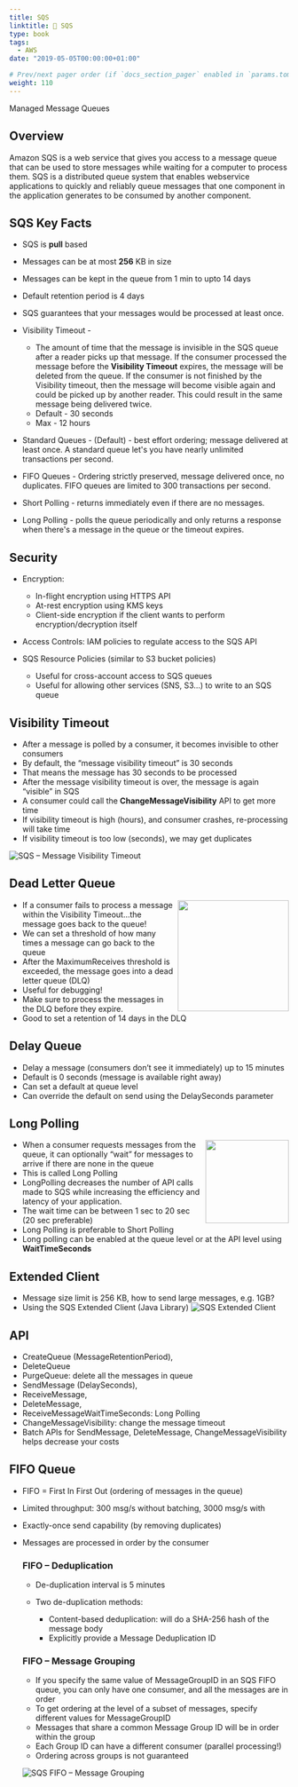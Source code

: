 ```yaml
---
title: SQS
linktitle: 📨 SQS
type: book
tags:
  - AWS
date: "2019-05-05T00:00:00+01:00"

# Prev/next pager order (if `docs_section_pager` enabled in `params.toml`)
weight: 110
---
```


Managed Message Queues

<!--more-->

## Overview

Amazon SQS is a web service that gives you access to a message queue that can be used to store messages while waiting for a computer to process them.
SQS is a distributed queue system that enables webservice applications to quickly and reliably queue messages that one component in the application generates to be consumed by another component.

## SQS Key Facts

* SQS is **pull** based
* Messages can be at most **256** KB in size
* Messages can be kept in the queue from 1 min to upto 14 days
* Default retention period is 4 days
* SQS guarantees that your messages would be processed at least once.
* Visibility Timeout -
  * The amount of time that the message is invisible in the SQS queue after a reader picks up that message. If the consumer processed the message before the **Visibility Timeout** expires, the message will be deleted from the queue. If the consumer is not finished by the Visibility timeout, then the message will become visible again and could be picked up by another reader. This could result in the same message being delivered twice.
  *   Default - 30 seconds
  *   Max - 12 hours

* Standard Queues - (Default) - best effort ordering; message delivered at least once. A standard queue let's you have nearly unlimited transactions per second.
* FIFO Queues - Ordering strictly preserved, message delivered once, no duplicates. FIFO queues are limited to 300 transactions per second.
* Short Polling - returns immediately even if there are no messages.
* Long Polling - polls the queue periodically and only returns a response when there's a message in the queue or the timeout expires.

## Security

* Encryption:

  * In-flight encryption using HTTPS API
  * At-rest encryption using KMS keys
  * Client-side encryption if the client wants to perform encryption/decryption itself

* Access Controls: IAM policies to regulate access to the SQS API

* SQS Resource Policies (similar to S3 bucket policies)

  * Useful for cross-account access to SQS queues
  * Useful for allowing other services (SNS, S3…) to write to an SQS queue

## Visibility Timeout

* After a message is polled by a consumer, it becomes invisible to other consumers
* By default, the “message visibility timeout” is 30 seconds
* That means the message has 30 seconds to be processed
* After the message visibility timeout is over, the message is again “visible” in SQS
* A consumer could call the **ChangeMessageVisibility** API to get more time
* If visibility timeout is high (hours), and consumer crashes, re-processing will take time
* If visibility timeout is too low (seconds), we may get duplicates

![SQS – Message Visibility Timeout](/images/uploads/sqs-visibility-timeout.PNG)

## Dead Letter Queue

<img align="right" width="200" height="200" src="/images/uploads/sqs-dlq.PNG">

* If a consumer fails to process a message within the Visibility Timeout…the message goes back to the queue!
* We can set a threshold of how many times a message can go back to the queue
* After the MaximumReceives threshold is exceeded, the message goes into a dead letter queue (DLQ)
* Useful for debugging!
* Make sure to process the messages in the DLQ before they expire.
* Good to set a retention of 14 days in the DLQ

## Delay Queue

* Delay a message (consumers don’t see it immediately) up to 15 minutes
* Default is 0 seconds (message is available right away)
* Can set a default at queue level
* Can override the default on send using the DelaySeconds parameter

## Long Polling

<img align="right" width="150" height="150" src="/images/uploads/sqs-long-polling.PNG">

* When a consumer requests messages from the queue, it can optionally “wait” for messages to arrive if there are none in the queue
* This is called Long Polling
* LongPolling decreases the number of API calls made to SQS while increasing the efficiency and latency of your application.
* The wait time can be between 1 sec to 20 sec (20 sec preferable)
* Long Polling is preferable to Short Polling
* Long polling can be enabled at the queue level or at the API level using **WaitTimeSeconds**

## Extended Client

* Message size limit is 256 KB, how to send large messages, e.g. 1GB?
* Using the SQS Extended Client (Java Library)
![SQS Extended Client](/images/uploads/sqs-extended-client.PNG)

## API

* CreateQueue (MessageRetentionPeriod),
* DeleteQueue
* PurgeQueue: delete all the messages in queue
* SendMessage (DelaySeconds),
* ReceiveMessage,
* DeleteMessage,
* ReceiveMessageWaitTimeSeconds: Long Polling
* ChangeMessageVisibility: change the message timeout
* Batch APIs for SendMessage, DeleteMessage, ChangeMessageVisibility helps decrease your costs

## FIFO Queue

* FIFO = First In First Out (ordering of messages in the queue)
* Limited throughput: 300 msg/s without batching, 3000 msg/s with
* Exactly-once send capability (by removing duplicates)
* Messages are processed in order by the consumer

  ### FIFO – Deduplication

  * De-duplication interval is 5 minutes
  * Two de-duplication methods:

    * Content-based deduplication: will do a SHA-256 hash of the message body
    * Explicitly provide a Message Deduplication ID

  ### FIFO – Message Grouping

  * If you specify the same value of MessageGroupID in an SQS FIFO queue, you can only have one consumer, and all the messages are in order
  * To get ordering at the level of a subset of messages, specify different values for MessageGroupID
  * Messages that share a common Message Group ID will be in order within the group
  * Each Group ID can have a different consumer (parallel processing!)
  * Ordering across groups is not guaranteed

  ![SQS FIFO – Message Grouping](/images/uploads/sqs-fifo-message-grouping.PNG)
